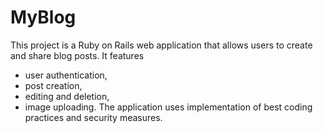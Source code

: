 # MyBlog

This project is a Ruby on Rails web application that allows users to create and share blog posts. 
It features
- user authentication, 
- post creation, 
- editing and deletion, 
- image uploading. 
The application uses implementation of best coding practices and security measures.
